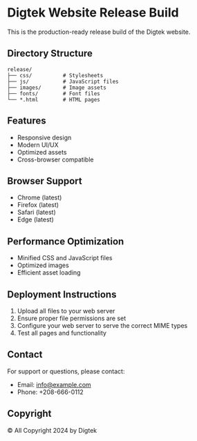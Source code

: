 # Digtek Website Release Build

This is the production-ready release build of the Digtek website.

## Directory Structure

```
release/
├── css/          # Stylesheets
├── js/           # JavaScript files
├── images/       # Image assets
├── fonts/        # Font files
└── *.html        # HTML pages
```

## Features

- Responsive design
- Modern UI/UX
- Optimized assets
- Cross-browser compatible

## Browser Support

- Chrome (latest)
- Firefox (latest)
- Safari (latest)
- Edge (latest)

## Performance Optimization

- Minified CSS and JavaScript files
- Optimized images
- Efficient asset loading

## Deployment Instructions

1. Upload all files to your web server
2. Ensure proper file permissions are set
3. Configure your web server to serve the correct MIME types
4. Test all pages and functionality

## Contact

For support or questions, please contact:
- Email: info@example.com
- Phone: +208-666-0112

## Copyright

© All Copyright 2024 by Digtek 